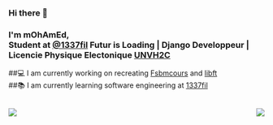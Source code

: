 ### Hi there 👋

### I'm mOhAmEd,<br/> Student at [@1337fil](https://1337.ma/) Futur is Loading | Django Developpeur | Licencie Physique Electonique [UNVH2C](http://www.fsb.univh2c.ma)
##💻 I am currently working on recreating [Fsbmcours](https://github.com/mohamed-m1/Fsbmcours) and [libft](https://github.com/mohamed-m1/libft)<br/>
##📚 I am currently learning software engineering at [1337fil](https://1337.ma/)

<br/>
<img align="left" src="https://github-readme-stats-eight-virid.vercel.app/api?username=mohamed-m1&count_private=true&theme=calm&show_icons=true" />
<img align="right" src="https://github-readme-stats-eight-virid.vercel.app/api/top-langs/?username=mohamed-m1&layout=compact&count_private=false&theme=calm&show_icons=true" />
